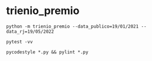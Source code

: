 # trienio_premio

`python -m trienio_premio --data_publico=19/01/2021 --data_rj=19/05/2022`

`pytest -vv`

`pycodestyle *.py && pylint *.py`